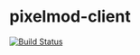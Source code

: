 # pixelmod-client
[![Build Status](http://tabpixels.tech:8080/job/pixelmod-client/badge/icon)](http://tabpixels.tech:8080/job/pixelmod-client/)
